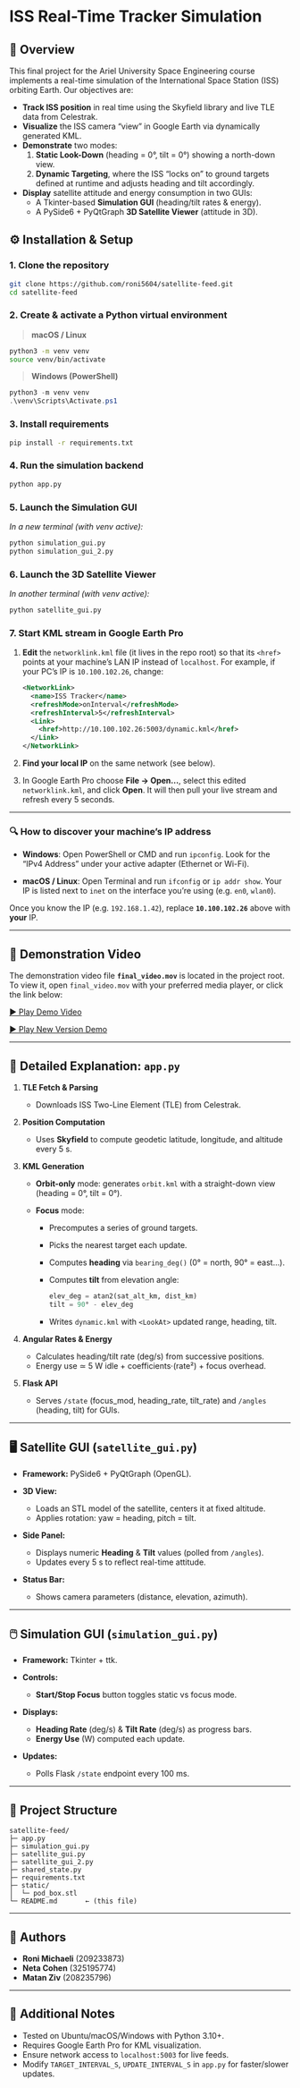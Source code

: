 # ISS Real-Time Tracker Simulation

## 📜 Overview
This final project for the Ariel University Space Engineering course implements a real-time simulation of the International Space Station (ISS) orbiting Earth. Our objectives are:
- **Track ISS position** in real time using the Skyfield library and live TLE data from Celestrak.
- **Visualize** the ISS camera “view” in Google Earth via dynamically generated KML.
- **Demonstrate** two modes:
  1. **Static Look-Down** (heading = 0°, tilt = 0°) showing a north-down view.
  2. **Dynamic Targeting**, where the ISS “locks on” to ground targets defined at runtime and adjusts heading and tilt accordingly.
- **Display** satellite attitude and energy consumption in two GUIs:
  - A Tkinter-based **Simulation GUI** (heading/tilt rates & energy).
  - A PySide6 + PyQtGraph **3D Satellite Viewer** (attitude in 3D).

## ⚙️ Installation & Setup

### 1. Clone the repository
```bash
git clone https://github.com/roni5604/satellite-feed.git
cd satellite-feed
````

### 2. Create & activate a Python virtual environment

> **macOS / Linux**

```bash
python3 -m venv venv
source venv/bin/activate
```

> **Windows (PowerShell)**

```powershell
python3 -m venv venv
.\venv\Scripts\Activate.ps1
```

### 3. Install requirements

```bash
pip install -r requirements.txt
```

### 4. Run the simulation backend

```bash
python app.py
```

### 5. Launch the Simulation GUI

*In a new terminal (with venv active):*

```bash
python simulation_gui.py
python simulation_gui_2.py
```

### 6. Launch the 3D Satellite Viewer

*In another terminal (with venv active):*

```bash
python satellite_gui.py
```

### 7. Start KML stream in Google Earth Pro

1. **Edit** the `networklink.kml` file (it lives in the repo root) so that its `<href>` points at your machine’s LAN IP instead of `localhost`. For example, if your PC’s IP is `10.100.102.26`, change:

   ```xml
   <NetworkLink>
     <name>ISS Tracker</name>
     <refreshMode>onInterval</refreshMode>
     <refreshInterval>5</refreshInterval>
     <Link>
       <href>http://10.100.102.26:5003/dynamic.kml</href>
     </Link>
   </NetworkLink>
   ```

2. **Find your local IP** on the same network (see below).

3. In Google Earth Pro choose **File → Open…**, select this edited `networklink.kml`, and click **Open**. It will then pull your live stream and refresh every 5 seconds.

---

### 🔍 How to discover your machine’s IP address

* **Windows**:
  Open PowerShell or CMD and run `ipconfig`. Look for the “IPv4 Address” under your active adapter (Ethernet or Wi-Fi).

* **macOS / Linux**:
  Open Terminal and run `ifconfig` or `ip addr show`. Your IP is listed next to `inet` on the interface you’re using (e.g. `en0`, `wlan0`).

Once you know the IP (e.g. `192.168.1.42`), replace **`10.100.102.26`** above with **your** IP.


---


## 🎥 Demonstration Video
The demonstration video file **`final_video.mov`** is located in the project root.  
To view it, open `final_video.mov` with your preferred media player, or click the link below:

[▶️ Play Demo Video](https://drive.google.com/file/d/1JhUz0Zecrq9HHuNc67pvaG3HO3MYRr7L/view)

[▶️ Play New Version Demo](https://drive.google.com/file/d/12TNvrS-UMboLWRBlGWjw_YkyLtWeyes8/view)


---

## 🔧 Detailed Explanation: `app.py`

1. **TLE Fetch & Parsing**

   * Downloads ISS Two-Line Element (TLE) from Celestrak.
2. **Position Computation**

   * Uses **Skyfield** to compute geodetic latitude, longitude, and altitude every 5 s.
3. **KML Generation**

   * **Orbit-only** mode: generates `orbit.kml` with a straight-down view (heading = 0°, tilt = 0°).
   * **Focus** mode:

     * Precomputes a series of ground targets.
     * Picks the nearest target each update.
     * Computes **heading** via `bearing_deg()` (0° = north, 90° = east…).
     * Computes **tilt** from elevation angle:

       ```python
       elev_deg = atan2(sat_alt_km, dist_km)
       tilt = 90° - elev_deg
       ```
     * Writes `dynamic.kml` with `<LookAt>` updated range, heading, tilt.
4. **Angular Rates & Energy**

   * Calculates heading/tilt rate (deg/s) from successive positions.
   * Energy use ≃ 5 W idle + coefficients·(rate²) + focus overhead.
5. **Flask API**

   * Serves `/state` (focus\_mod, heading\_rate, tilt\_rate) and `/angles` (heading, tilt) for GUIs.

---

## 🖥️ Satellite GUI (`satellite_gui.py`)

* **Framework:** PySide6 + PyQtGraph (OpenGL).
* **3D View:**

  * Loads an STL model of the satellite, centers it at fixed altitude.
  * Applies rotation: yaw = heading, pitch = tilt.
* **Side Panel:**

  * Displays numeric **Heading** & **Tilt** values (polled from `/angles`).
  * Updates every 5 s to reflect real-time attitude.
* **Status Bar:**

  * Shows camera parameters (distance, elevation, azimuth).

---

## 🖱️ Simulation GUI (`simulation_gui.py`)

* **Framework:** Tkinter + ttk.
* **Controls:**

  * **Start/Stop Focus** button toggles static vs focus mode.
* **Displays:**

  * **Heading Rate** (deg/s) & **Tilt Rate** (deg/s) as progress bars.
  * **Energy Use** (W) computed each update.
* **Updates:**

  * Polls Flask `/state` endpoint every 100 ms.

---

## 📂 Project Structure

```
satellite-feed/
├─ app.py
├─ simulation_gui.py
├─ satellite_gui.py
├─ satellite_gui_2.py
├─ shared_state.py
├─ requirements.txt
├─ static/
│  └─ pod_box.stl
└─ README.md       ← (this file)
```

---

## 👥 Authors

* **Roni Michaeli** (209233873)
* **Neta Cohen** (325195774)
* **Matan Ziv** (208235796)

---

## 📖 Additional Notes

* Tested on Ubuntu/macOS/Windows with Python 3.10+.
* Requires Google Earth Pro for KML visualization.
* Ensure network access to `localhost:5003` for live feeds.
* Modify `TARGET_INTERVAL_S`, `UPDATE_INTERVAL_S` in `app.py` for faster/slower updates.



